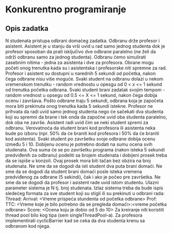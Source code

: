 # Konkurentno programiranje

## Opis zadatka
N studenata pristupa odbrani domaćeg zadatka. Odbranu drže profesor i asistent. Asistent je u stanju da vrši uvid u rad samo jednog studenta dok je profesor sposoban da prati isključivo dve odbrane paralelno (ne želi da održi odbranu samo za jednog studenta). Odbranu ćemo simulirati zasebnim nitima - jedna za asistenta i dve za profesora. Obrane mogu početi onog trenutka kada su i asistentska i profesorske niti spremne za rad. Profesor i asistent su dostupni u narednih 5 sekundi od početka, nakon čega odbrane nisu više moguće.
Svaki student na odbranu dolazi u nekom vremenskom trenutku - random vrednostu u opesgu od  0 < x <= 1 sekund od trenutka početka odbrana. Svaki student brani zadatak svojim tempom - random vrednost u opsegu od 0.5 <=  X <= 1 sekund, nakon čega dobija ocenu i završava. Pošto odbrane traju 5 sekundi, odbrana koja je započeta mora biti prekinuta onog trenutka kada 5 sekundi istekne.
Profesor ne prihvata da radi uvid samo jednog studenta nego će sačekati dva studenta koji su spremni da brane i tek onda da započne uvid oba studenta paralelno, dok oba ne završe. 
Asistent radi uvid čim se neki student spremi za odbranu. 
Verovatnoća da student brani kod profesora ili asistenta neka bude po izboru (npr. 50% da će braniti kod profesora i 50% da će braniti kod asistenta).
Svaki student po završetku svoje odbrane dobija ocenu između 5 i 10. Dobijenu ocenu je potrebno dodati na sumu ocena svih studenata. Ova suma će se po završetku programa (nakon isteka 5 sekundi predviđenih za odbranu) podeliti sa brojem studenata i dobijeni prosek treba da se ispiše u konzoli. Ovaj prosek mora biti tačan bez obzira na broj studenata. 
Ne sme da se dogodi da isti student dva puta brani domaći. Ne sme da se dogodi da student brani domaći posle isteka vremena predviđenog za odbrane (5 sekindi), čak i ako je počeo pre završetka. Ne sme da se dogodi da profesor i asistent rade uvid istom studentu. 
Ulazni parameter sistema je N tj. broj studenata. 
Izlaz sistema treba da bude ispis sledećeg formata za sve student koji su stigli ili su prekinuti u odbrani rada: 
Thread: <Ime treda studenta> Arrival: <Vreme prispeća stundenta od početka odbrane> Prof: <Ime treda asistenta ili profesora> TTC: <Vreme koje je bilo potrebno da se pregleda domaći>:<vreme početka odbrane> Score: <Ocena koju je dobio od 5 do 10> 
Za kreiranje niti koristiti thread pool bilo kog tipa (sem singleThreadPool-a). Za profesora implementirati cyclicBarrier kad se ceka da dva studenta krenu sa odbranom kod njega. 
  

